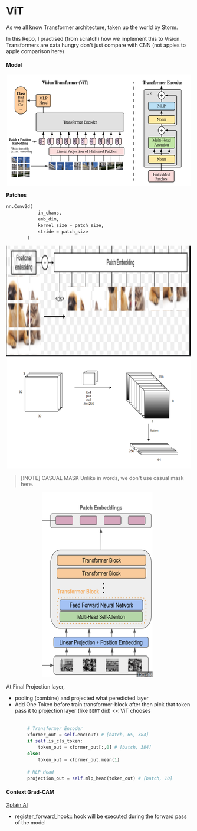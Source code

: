 # ViT

As we all know Transformer architecture, taken up the world by Storm.  

In this Repo, I practised (from scratch) how we implement this to Vision. Transformers are data hungry don't just compare with CNN (not apples to apple comparison here)


#### Model
<div align='center'><img src="assets/vit.png" width=500 height=300></div>


**Patches**
```python
nn.Conv2d(
            in_chans, 
            emb_dim, 
            kernel_size = patch_size, 
            stride = patch_size
        )
```
<div align='center'>
    <img src="assets/patches.png" width=500 height=300 style="display:inline-block; margin-right: 10px;">
    <img src="assets/embedding.png" width=500 height=300 style="display:inline-block;">
</div>


> [!NOTE] CASUAL MASK
> Unlike in words, we don't use casual mask here.


<div align='center'><img src="assets/attention-part.png" width=300 height=500 style="display:inline-block; margin-right: 10px;"></div>

At Final Projection layer,
- pooling (combine) and projected what peredicted layer
- Add One Token before train transformer-block after then pick that token pass it to projection layer (like `BERT` did)  << ViT chooses

```python

        # Transformer Encoder
        xformer_out = self.enc(out) # [batch, 65, 384]
        if self.is_cls_token:
            token_out = xformer_out[:,0] # [batch, 384]
        else:
            token_out = xformer_out.mean(1)

        # MLP Head
        projection_out = self.mlp_head(token_out) # [batch, 10]

```


#### Context Grad-CAM 
[Xplain AI](https://github.com/jacobgil/pytorch-grad-cam)

- register_forward_hook::  hook will be executed during the forward pass of the model